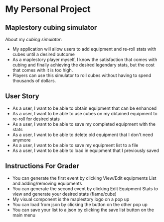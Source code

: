 # My Personal Project

## Maplestory cubing simulator

About my *cubing simulator*:
- My application will allow users to add equipment and re-roll stats with cubes until a desired outcome
- As a maplestory player myself, I know the satisfaction that comes with cubing and finally achieving the desired legendary stats, but the cost that comes with it is too high. 
- Players can use this simulator to roll cubes without having to spend thousands of dollars.

## User Story

- As a user, I want to be able to obtain equipment that can be enhanced
- As a user, I want to be able to use cubes on my obtained equipment to re-roll for desired stats
- As a user, I want to be able to save my completed equipment with the stats
- As a user, I want to be able to delete old equipment that I don't need anymore
- As a user, I want to be able to save my equipment list to a file
- As a user, I want to be able to load in equipment that I previously saved


## Instructions For Grader

- You can generate the first event by clicking View/Edit equipments List and adding/removing equipments
- You can generate the second event by clicking Edit Equipment Stats to view and generate your desired stats (flame/cube)
- My visual component is the maplestory logo on a pop up
- You can load from json by clicking the button on the other pop up
- You can save your list to a json by clicking the save list button on the main menu